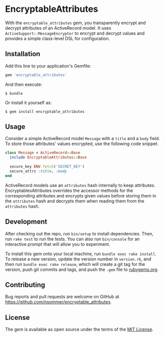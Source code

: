 # EncryptableAttributes

With the `encryptable_attributes` gem, you transparently encrypt and decrypt attributes of an ActiveRecord model. It uses `ActiveSupport::MessageEncryptor` to encrypt and decrypt values and provides a simple class-level DSL for configuration.

## Installation

Add this line to your application's Gemfile:

```ruby
gem 'encryptable_attributes'
```

And then execute:

    $ bundle

Or install it yourself as:

    $ gem install encryptable_attributes

## Usage

Consider a simple ActiveRecord model `Message` with a `title` and a `body` field. To store those attributes' values encrypted, use the following code snippet.

```ruby
class Message < ActiveRecord::Base
  include EncryptableAttributes::Base
  
  secure_key ENV.fetch('SECRET_KEY')
  secure_attrs :title, :body
end
```

ActiveRecord models use an `attributes` hash internally to keep attributes. EncryptablesAttributes overrides the accessor methods for the corresponding attributes and encrypts given values before storing them in the `attributes` hash and decrypts them when reading them from the `attributes` hash.

## Development

After checking out the repo, run `bin/setup` to install dependencies. Then, run `rake test` to run the tests. You can also run `bin/console` for an interactive prompt that will allow you to experiment.

To install this gem onto your local machine, run `bundle exec rake install`. To release a new version, update the version number in `version.rb`, and then run `bundle exec rake release`, which will create a git tag for the version, push git commits and tags, and push the `.gem` file to [rubygems.org](https://rubygems.org).

## Contributing

Bug reports and pull requests are welcome on GitHub at https://github.com/nsommer/encryptable_attributes.

## License

The gem is available as open source under the terms of the [MIT License](https://opensource.org/licenses/MIT).
